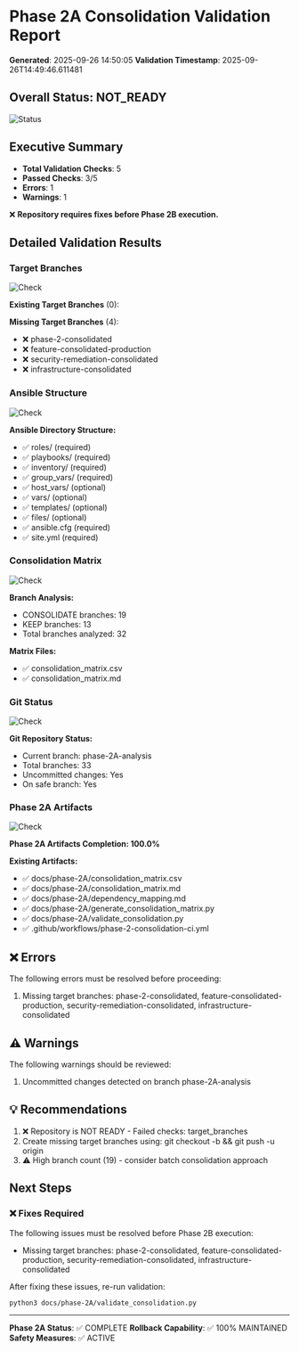 # Phase 2A Consolidation Validation Report

**Generated**: 2025-09-26 14:50:05
**Validation Timestamp**: 2025-09-26T14:49:46.611481

## Overall Status: NOT_READY

![Status](https://img.shields.io/badge/Status-NOT_READY-red)

## Executive Summary

- **Total Validation Checks**: 5
- **Passed Checks**: 3/5
- **Errors**: 1
- **Warnings**: 1

❌ **Repository requires fixes before Phase 2B execution.**

## Detailed Validation Results

### Target Branches

![Check](https://img.shields.io/badge/Check-FAIL-red)

**Existing Target Branches** (0):

**Missing Target Branches** (4):
- ❌ phase-2-consolidated
- ❌ feature-consolidated-production
- ❌ security-remediation-consolidated
- ❌ infrastructure-consolidated

### Ansible Structure

![Check](https://img.shields.io/badge/Check-PASS-green)

**Ansible Directory Structure:**
- ✅ roles/ (required)
- ✅ playbooks/ (required)
- ✅ inventory/ (required)
- ✅ group_vars/ (required)
- ✅ host_vars/ (optional)
- ✅ vars/ (optional)
- ✅ templates/ (optional)
- ✅ files/ (optional)
- ✅ ansible.cfg (required)
- ✅ site.yml (required)

### Consolidation Matrix

![Check](https://img.shields.io/badge/Check-PASS-green)

**Branch Analysis:**
- CONSOLIDATE branches: 19
- KEEP branches: 13
- Total branches analyzed: 32

**Matrix Files:**
- ✅ consolidation_matrix.csv
- ✅ consolidation_matrix.md

### Git Status

![Check](https://img.shields.io/badge/Check-WARN-yellow)

**Git Repository Status:**
- Current branch: phase-2A-analysis
- Total branches: 33
- Uncommitted changes: Yes
- On safe branch: Yes

### Phase 2A Artifacts

![Check](https://img.shields.io/badge/Check-PASS-green)

**Phase 2A Artifacts Completion: 100.0%**

**Existing Artifacts:**
- ✅ docs/phase-2A/consolidation_matrix.csv
- ✅ docs/phase-2A/consolidation_matrix.md
- ✅ docs/phase-2A/dependency_mapping.md
- ✅ docs/phase-2A/generate_consolidation_matrix.py
- ✅ docs/phase-2A/validate_consolidation.py
- ✅ .github/workflows/phase-2-consolidation-ci.yml

## ❌ Errors

The following errors must be resolved before proceeding:

1. Missing target branches: phase-2-consolidated, feature-consolidated-production, security-remediation-consolidated, infrastructure-consolidated

## ⚠️ Warnings

The following warnings should be reviewed:

1. Uncommitted changes detected on branch phase-2A-analysis

## 💡 Recommendations

1. ❌ Repository is NOT READY - Failed checks: target_branches
2. Create missing target branches using: git checkout -b <branch-name> && git push -u origin <branch-name>
3. ⚠️  High branch count (19) - consider batch consolidation approach

## Next Steps

### ❌ Fixes Required

The following issues must be resolved before Phase 2B execution:

- Missing target branches: phase-2-consolidated, feature-consolidated-production, security-remediation-consolidated, infrastructure-consolidated

After fixing these issues, re-run validation:
```bash
python3 docs/phase-2A/validate_consolidation.py
```

---

**Phase 2A Status**: ✅ COMPLETE
**Rollback Capability**: ✅ 100% MAINTAINED
**Safety Measures**: ✅ ACTIVE